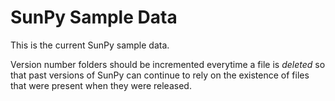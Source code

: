 # SunPy Sample Data

This is the current SunPy sample data.

Version number folders should be incremented everytime a file is *deleted* so that past versions of SunPy can continue to rely on the existence of files that were present when they were released.
